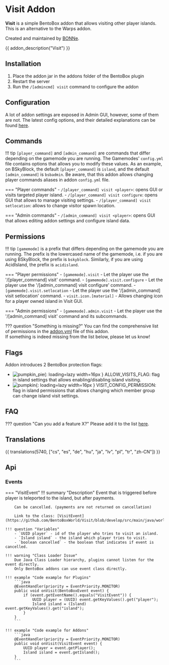 # Visit Addon

**Visit** is a simple BentoBox addon that allows visiting other player islands. 
This is an alternative to the Warps addon. 

Created and maintained by [BONNe](https://github.com/BONNe).

{{ addon_description("Visit") }}

## Installation

1. Place the addon jar in the addons folder of the BentoBox plugin
2. Restart the server
3. Run the `/[admincmd] visit` command to configure the addon

## Configuration

A lot of addon settings are exposed in Admin GUI, however, some of them are not.
The latest config options, and their detailed explanations can be found [here](https://github.com/BentoBoxWorld/Visit/blob/develop/src/main/resources/config.yml).

## Commands

!!! tip
    `[player_command]` and `[admin_command]` are commands that differ depending on the gamemode you are running.
    The Gamemodes' `config.yml` file contains options that allows you to modify these values.
    As an example, on BSkyBlock, the default `[player_command]` is `island`, and the default `[admin_command]` is `bsbadmin`.
    Be aware, that this addon allows changing player commands aliases in addon `config.yml` file. 

=== "Player commands"
    - `/[player_command] visit <player>`: opens GUI or visits targeted player island.
    - `/[player_command] visit configure`: opens GUI that allows to manage visiting settings.
    - `/[player_command] visit setlocation`: allows to change visitor spawn location.

=== "Admin commands"
    - `/[admin_command] visit <player>`: opens GUI that allows editing addon settings and configure island data.

## Permissions

!!! tip
    `[gamemode]` is a prefix that differs depending on the gamemode you are running.
    The prefix is the lowercased name of the gamemode, i.e. if you are using BSkyBlock, the prefix is `bskyblock`.
    Similarly, if you are using AcidIsland, the prefix is `acidisland`.

=== "Player permissions"
    - `[gamemode].visit` - Let the player use the '/[player_command] visit' command.
    - `[gamemode].visit.configure` - Let the player use the '/[admin_command] visit configure' command.
    - `[gamemode].visit.setlocation` - Let the player use the '/[admin_command] visit setlocation' command.
    - `visit.icon.[material]` - Allows changing icon for a player owned island in Visit GUI.

=== "Admin permissions"
    - `[gamemode].admin.visit` - Let the player use the '/[admin_command] visit' command and its subcommands.
    
??? question "Something is missing?"
    You can find the comprehensive list of permissions in the [addon.yml](https://github.com/BentoBoxWorld/Visit/blob/develop/src/main/resources/addon.yml) file of this addon.  
    If something is indeed missing from the list below, please let us know!
   
## Flags

Addon introduces 2 BentoBox protection flags:

- ![pumpkin_pie](https://static.wikia.nocookie.net/minecraft_gamepedia/images/a/ac/Pumpkin_Pie_JE2_BE2.png){: loading=lazy width=16px } ALLOW_VISITS_FLAG: flag in island settings that allows enabling/disabling island visiting.
- ![pumpkin](https://static.wikia.nocookie.net/minecraft_gamepedia/images/f/fc/Pumpkin_JE2_BE2.png){: loading=lazy width=16px } VISIT_CONFIG_PERMISSION: flag in island permissions that allows changing which member group can change island visit settings.

## FAQ

??? question "Can you add a feature X?"
    Please add it to the list [here](https://github.com/BentoBoxWorld/Visit/issues).

## Translations

{{ translations(5740, ["cs", "es", "de", "hu", "ja", "lv", "pl", "tr", "zh-CN"]) }}

## Api

### Events

=== "VisitEvent"
    !!! summary "Description"
        Event that is triggered before player is teleported to the island, but after payments.

        Can be cancelled. (payments are not returned on cancellation)

        Link to the class: [VisitEvent](https://github.com/BentoBoxWorld/Visit/blob/develop/src/main/java/world/bentobox/visit/events/VisitEvent.java)

    !!! question "Variables"
        - `UUID player` - id of the player who tries to visit an island.
        - `Island island` - the island which player tries to visit.
        - `boolean cancelled` - the boolean that indicates if event is cancelled.

    !!! warning "Class Loader Issue"
        Due Java Class Loader hierarchy, plugins cannot listen for the event directly. 
        Only BentoBox addons can use event class directly.

    !!! example "Code example for Plugins"
        ```java
        @EventHandler(priority = EventPriority.MONITOR)
        public void onVisit(BentoBoxEvent event) {
            if (event.getEventName().equals("VisitEvent")) {
                UUID player = (UUID) event.getKeyValues().get("player");
                Island island = (Island) event.getKeyValues().get("island");
            }
        }
        ```
        
    !!! example "Code example for Addons"
        ```java
        @EventHandler(priority = EventPriority.MONITOR)
        public void onVisit(VisitEvent event) {
            UUID player = event.getPlayer();
            Island island = event.getIsland();
        }
        ```
